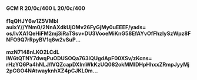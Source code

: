 #### GCM R 20/0c/400 L 20/0c/400
**f1qQHJY6w1Z5VMbl**<br/>**auixY//YNm0/2NnAXdkUjOMv26FyGjMy0uEEEF/yads=**<br/>**os/IvXA1QeHiFM2mj3iRaTSsv+DU3VooeMiKnG58EfAYvOfFhzlySzWpz8FNFO9Q7rRpyBV1q6w2vSuP...**<br/><br/>
**mzN7148nLKO2LCdL**<br/>**IW6tQTNY7dwqPuODUSOQa763lQUgdApF00XSv/zKcns=**<br/>**rHzYQ6Pa4hNLJ/IVQZcapDXlmWkKzUQ082okMMIDHpHhxxZRmpJyyMj2pCGO4NAtwayknhXZ4pCJKL0m...**